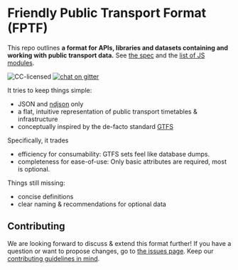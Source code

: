 # Friendly Public Transport Format (FPTF)

This repo outlines **a format for APIs, libraries and datasets containing and working with public transport data.** See [the spec](docs/readme.md) and the [list of JS modules](modules.md).

![CC-licensed](https://img.shields.io/github/license/public-transport/friendly-public-transport-format.svg)
[![chat on gitter](https://badges.gitter.im/public-transport/Lobby.svg)](https://gitter.im/public-transport/Lobby)

It tries to keep things simple:

- JSON and [ndjson](http://ndjson.org) only
- a flat, intuitive representation of public transport timetables & infrastructure
- conceptually inspired by the de-facto standard [GTFS](https://developers.google.com/transit/gtfs/)

Specifically, it trades

- efficiency for consumability: GTFS sets feel like database dumps.
- completeness for ease-of-use: Only basic attributes are required, most is optional.

Things still missing:

- concise definitions
- clear naming & recommendations for optional data


## Contributing

We are looking forward to discuss & extend this format further! If you have a question or want to propose changes, go to [the issues page](https://github.com/public-transport/friendly-public-transport-format/issues). Keep our [contributing guidelines in mind](contributing.md).
